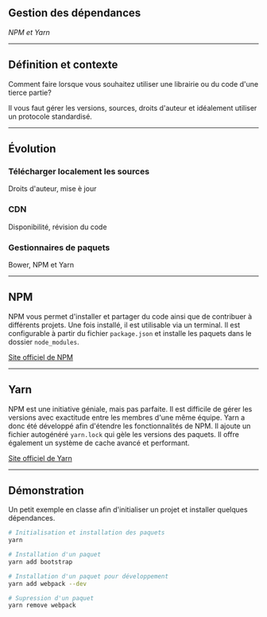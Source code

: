 ## Gestion des dépendances
*NPM et Yarn*

-----

## Définition et contexte

Comment faire lorsque vous souhaitez utiliser une librairie ou du code d'une tierce partie?

Il vous faut gérer les versions, sources, droits d'auteur et idéalement utiliser un protocole standardisé.

-----

## Évolution

### Télécharger localement les sources
Droits d'auteur, mise è jour

### CDN
Disponibilité, révision du code

### Gestionnaires de paquets
Bower, NPM et Yarn

-----

## NPM

NPM vous permet d'installer et partager du code ainsi que de contribuer à différents projets. Une fois installé, il est utilisable via un terminal. Il est configurable à partir du fichier `package.json` et installe les paquets dans le dossier `node_modules`.

[Site officiel de NPM](https://www.npmjs.com/)

-----

## Yarn

NPM est une initiative géniale, mais pas parfaite. Il est difficile de gérer les versions avec exactitude entre les membres d'une même équipe. Yarn a donc été développé afin d'étendre les fonctionnalités de NPM. Il ajoute un fichier autogénéré `yarn.lock` qui gèle les versions des paquets. Il offre également un système de cache avancé et performant.

[Site officiel de Yarn](https://yarnpkg.com/en/)

-----

## Démonstration

Un petit exemple en classe afin d'initialiser un projet et installer quelques dépendances.

```sh
# Initialisation et installation des paquets
yarn

# Installation d'un paquet
yarn add bootstrap

# Installation d'un paquet pour développement
yarn add webpack --dev

# Supression d'un paquet
yarn remove webpack
```
